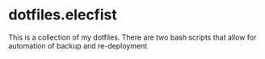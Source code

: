 # dotfiles.elecfist
This is a collection of my dotfiles.
There are two bash scripts that allow for automation of backup and re-deployment
